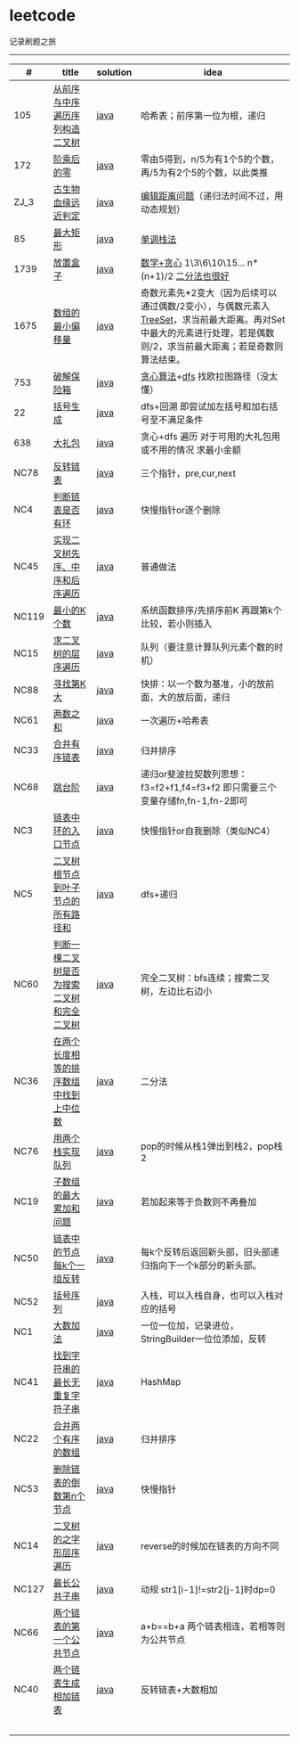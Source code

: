 # leetcode
记录刷题之旅

------

| #     | title                                                        | solution                                                     | idea                                                         |
| ----- | ------------------------------------------------------------ | ------------------------------------------------------------ | ------------------------------------------------------------ |
| 105   | [从前序与中序遍历序列构造二叉树](https://leetcode-cn.com/leetbook/read/bytedance-c01/eiqm25/) | [java](https://github.com/caskr/leetcode/blob/main/java/LC_105.java) | 哈希表；前序第一位为根，递归                                 |
| 172   | [阶乘后的零](https://leetcode-cn.com/leetbook/read/bytedance-c01/ei6om6/) | [java](https://github.com/caskr/leetcode/blob/main/java/LC_172.java) | 零由5得到，n/5为有1个5的个数，再/5为有2个5的个数，以此类推   |
| ZJ_3  | [古生物血缘远近判定](https://leetcode-cn.com/leetbook/read/bytedance-c01/eug83v/) | [java](https://github.com/caskr/leetcode/blob/main/java/ZJ_3.java) | [编辑距离问题](https://www.jianshu.com/p/a617d20162cf)（递归法时间不过，用动态规划） |
| 85    | [最大矩形](https://leetcode-cn.com/leetbook/read/bytedance-c01/eik5p2/) | [java](https://github.com/caskr/leetcode/blob/main/java/LC_85.java) | [单调栈法](https://blog.csdn.net/ailinyingai/article/details/100534563) |
| 1739  | [放置盒子](https://leetcode-cn.com/leetbook/read/bytedance-c01/eikfoc/) | [java](https://github.com/caskr/leetcode/blob/main/java/LC_1739.java) | [数学+贪心](https://blog.csdn.net/chenbb1989/article/details/113133278) 1\3\6\10\15\... n*(n+1)/2 [二分法也很好](https://blog.csdn.net/qq_43765535/article/details/113720980) |
| 1675  | [数组的最小偏移量](https://leetcode-cn.com/leetbook/read/bytedance-c01/eigcei/) | [java](https://github.com/caskr/leetcode/blob/main/java/LC_1675.java) | 奇数元素先*2变大（因为后续可以通过偶数/2变小），与偶数元素入[TreeSet](https://blog.csdn.net/a1439775520/article/details/95373610)，求当前最大距离。再对Set中最大的元素进行处理，若是偶数则/2，求当前最大距离；若是奇数则算法结束。 |
| 753   | [破解保险箱](https://leetcode-cn.com/leetbook/read/bytedance-c01/eiz49e/) | [java](https://github.com/caskr/leetcode/blob/main/java/LC_753.java) | [贪心算法](https://leetcode-cn.com/problems/cracking-the-safe/solution/yi-bu-yi-bu-tui-dao-chu-0ms-jie-fa-tan-xin-gou-zao/)+[dfs](https://leetcode-cn.com/problems/cracking-the-safe/solution/po-jie-bao-xian-xiang-by-leetcode-solution/) 找欧拉图路径（没太懂） |
| 22    | [括号生成](https://leetcode-cn.com/leetbook/read/bytedance-c01/eisgxg/) | [java](https://github.com/caskr/leetcode/blob/main/java/LC_22.java) | dfs+回溯 即尝试加左括号和加右括号至不满足条件                |
| 638   | [大礼包](https://leetcode-cn.com/leetbook/read/bytedance-c01/ei1ujj/) | [java](https://github.com/caskr/leetcode/blob/main/java/LC_638.java) | 贪心+dfs 遍历 对于可用的大礼包用或不用的情况 求最小金额      |
| NC78  | [反转链表](https://www.nowcoder.com/practice/75e878df47f24fdc9dc3e400ec6058ca?tpId=190&tqId=35203&rp=1&ru=%2Factivity%2Foj&qru=%2Fta%2Fjob-code-high-rd%2Fquestion-ranking&tab=answerKey) | [java](https://github.com/caskr/leetcode/blob/main/java/NC_78.java) | 三个指针，pre,cur,next                                       |
| NC4   | [判断链表是否有环](https://www.nowcoder.com/practice/650474f313294468a4ded3ce0f7898b9?tpId=190&tags=&title=&diffculty=0&judgeStatus=0&rp=1&tab=answerKey) | [java](https://github.com/caskr/leetcode/blob/main/java/NC_4.java) | 快慢指针or逐个删除                                           |
| NC45  | [实现二叉树先序、中序和后序遍历](https://www.nowcoder.com/practice/a9fec6c46a684ad5a3abd4e365a9d362?tpId=190&tags=&title=&diffculty=0&judgeStatus=0&rp=1&tab=answerKey) | [java](https://github.com/caskr/leetcode/blob/main/java/NC_45.java) | 普通做法                                                     |
| NC119 | [最小的K个数](https://www.nowcoder.com/practice/6a296eb82cf844ca8539b57c23e6e9bf?tpId=190&tqId=35976&rp=1&ru=%2Fta%2Fjob-code-high-rd&qru=%2Fta%2Fjob-code-high-rd%2Fquestion-ranking&tab=answerKey) | [java](https://github.com/caskr/leetcode/blob/main/java/NC_119.java) | 系统函数排序/先排序前K 再跟第k个比较，若小则插入             |
| NC15  | [求二叉树的层序遍历](https://www.nowcoder.com/practice/04a5560e43e24e9db4595865dc9c63a3?tpId=190&rp=1&ru=%2Fta%2Fjob-code-high-rd&qru=%2Fta%2Fjob-code-high-rd%2Fquestion-ranking&tab=answerKey) | [java](https://github.com/caskr/leetcode/blob/main/java/NC_15.java) | 队列（要注意计算队列元素个数的时机）                         |
| NC88  | [寻找第K大](https://www.nowcoder.com/practice/e016ad9b7f0b45048c58a9f27ba618bf?tpId=190&rp=1&ru=%2Fta%2Fjob-code-high-rd&qru=%2Fta%2Fjob-code-high-rd%2Fquestion-ranking&tab=answerKey) | [java](https://github.com/caskr/leetcode/blob/main/java/NC_88.java) | 快排：以一个数为基准，小的放前面，大的放后面，递归           |
| NC61  | [两数之和](https://www.nowcoder.com/practice/20ef0972485e41019e39543e8e895b7f?tpId=190&rp=1&ru=%2Fta%2Fjob-code-high-rd&qru=%2Fta%2Fjob-code-high-rd%2Fquestion-ranking&tab=answerKey) | [java](https://github.com/caskr/leetcode/blob/main/java/NC_61.java) | 一次遍历+哈希表                                              |
| NC33  | [合并有序链表](https://www.nowcoder.com/practice/a479a3f0c4554867b35356e0d57cf03d?tpId=190&rp=1&ru=%2Fta%2Fjob-code-high-rd&qru=%2Fta%2Fjob-code-high-rd%2Fquestion-ranking&tab=answerKey) | [java](https://github.com/caskr/leetcode/blob/main/java/NC_33.java) | 归并排序                                                     |
| NC68  | [跳台阶](https://www.nowcoder.com/practice/8c82a5b80378478f9484d87d1c5f12a4?tpId=190&rp=1&ru=%2Fta%2Fjob-code-high-rd&qru=%2Fta%2Fjob-code-high-rd%2Fquestion-ranking&tab=answerKey) | [java](https://github.com/caskr/leetcode/blob/main/java/NC_68.java) | 递归or斐波拉契数列思想：f3=f2+f1,f4=f3+f2 即只需要三个变量存储fn,fn-1,fn-2即可 |
| NC3   | [链表中环的入口节点](https://www.nowcoder.com/practice/6e630519bf86480296d0f1c868d425ad?tpId=196&tqId=37047&rp=1&ru=%2Factivity%2Foj&qru=%2Fta%2Fjob-code-total%2Fquestion-ranking&tab=answerKey) | [java](https://github.com/caskr/leetcode/blob/main/java/NC_3.java) | 快慢指针or自我删除（类似NC4）                                |
| NC5   | [二叉树根节点到叶子节点的所有路径和](https://www.nowcoder.com/practice/185a87cd29eb42049132aed873273e83?tpId=194&tqId=35773&rp=1&ru=%2Factivity%2Foj&qru=%2Fta%2Fjob-code-high-client%2Fquestion-ranking&tab=answerKey) | [java](https://github.com/caskr/leetcode/blob/main/java/NC_5.java) | dfs+递归                                                     |
| NC60  | [判断一棵二叉树是否为搜索二叉树和完全二叉树](https://www.nowcoder.com/practice/f31fc6d3caf24e7f8b4deb5cd9b5fa97?tpId=194&tqId=38022&rp=1&ru=%2Factivity%2Foj&qru=%2Fta%2Fjob-code-high-client%2Fquestion-ranking&tab=answerKey) | [java](https://github.com/caskr/leetcode/blob/main/java/NC_60.java) | 完全二叉树：bfs连续；搜索二叉树，左边比右边小                |
| NC36  | [在两个长度相等的排序数组中找到上中位数](https://www.nowcoder.com/practice/6fbe70f3a51d44fa9395cfc49694404f?tpId=194&rp=1&ru=%2Factivity%2Foj&qru=%2Fta%2Fjob-code-high-client%2Fquestion-ranking&tab=answerKey) | [java](https://github.com/caskr/leetcode/blob/main/java/NC_36.java) | 二分法                                                       |
| NC76  | [用两个栈实现队列](https://www.nowcoder.com/practice/54275ddae22f475981afa2244dd448c6?tpId=117&tqId=37774&companyId=134&rp=1&ru=%2Fcompany%2Fhome%2Fcode%2F134&qru=%2Fta%2Fjob-code-high%2Fquestion-ranking&tab=answerKey) | [java](https://github.com/caskr/leetcode/blob/main/java/NC_76.java) | pop的时候从栈1弹出到栈2，pop栈2                              |
| NC19  | [子数组的最大累加和问题](https://www.nowcoder.com/practice/554aa508dd5d4fefbf0f86e5fe953abd?tpId=117&tqId=37797&companyId=134&rp=1&ru=%2Fcompany%2Fhome%2Fcode%2F134&qru=%2Fta%2Fjob-code-high%2Fquestion-ranking&tab=answerKey) | [java](https://github.com/caskr/leetcode/blob/main/java/NC_19.java) | 若加起来等于负数则不再叠加                                   |
| NC50  | [链表中的节点每k个一组反转](https://www.nowcoder.com/practice/b49c3dc907814e9bbfa8437c251b028e?tpId=117&tqId=37746&companyId=134&rp=1&ru=%2Fcompany%2Fhome%2Fcode%2F134&qru=%2Fta%2Fjob-code-high%2Fquestion-ranking&tab=answerKey) | [java](https://github.com/caskr/leetcode/blob/main/java/NC_50.java) | 每k个反转后返回新头部，旧头部递归指向下一个k部分的新头部。   |
| NC52  | [括号序列](https://www.nowcoder.com/practice/37548e94a270412c8b9fb85643c8ccc2?tpId=117&tqId=37749&companyId=134&rp=1&ru=%2Fcompany%2Fhome%2Fcode%2F134&qru=%2Fta%2Fjob-code-high%2Fquestion-ranking&tab=answerKey) | [java](https://github.com/caskr/leetcode/blob/main/java/NC_52.java) | 入栈，可以入栈自身，也可以入栈对应的括号                     |
| NC1   | [大数加法](https://www.nowcoder.com/practice/11ae12e8c6fe48f883cad618c2e81475?tpId=117&tqId=37842&companyId=134&rp=1&ru=%2Fcompany%2Fhome%2Fcode%2F134&qru=%2Fta%2Fjob-code-high%2Fquestion-ranking&tab=answerKey) | [java](https://github.com/caskr/leetcode/blob/main/java/NC_1.java) | 一位一位加，记录进位，StringBuilder一位位添加，反转          |
| NC41  | [找到字符串的最长无重复字符子串](https://www.nowcoder.com/practice/b56799ebfd684fb394bd315e89324fb4?tpId=190&tqId=35220&rp=1&ru=%2Factivity%2Foj&qru=%2Fta%2Fjob-code-high-rd%2Fquestion-ranking&tab=answerKey) | [java](https://github.com/caskr/leetcode/blob/main/java/NC_41.java) | HashMap                                                      |
| NC22  | [合并两个有序的数组](https://www.nowcoder.com/practice/89865d4375634fc484f3a24b7fe65665?tpId=190&tqId=35185&rp=1&ru=%2Factivity%2Foj&qru=%2Fta%2Fjob-code-high-rd%2Fquestion-ranking&tab=answerKey) | [java](https://github.com/caskr/leetcode/blob/main/java/NC_22.java) | 归并排序                                                     |
| NC53  | [删除链表的倒数第n个节点](https://www.nowcoder.com/practice/f95dcdafbde44b22a6d741baf71653f6?tpId=190&tqId=35195&rp=1&ru=%2Factivity%2Foj&qru=%2Fta%2Fjob-code-high-rd%2Fquestion-ranking&tab=answerKey) | [java](https://github.com/caskr/leetcode/blob/main/java/NC_53.java) | 快慢指针                                                     |
| NC14  | [二叉树的之字形层序遍历](https://www.nowcoder.com/practice/47e1687126fa461e8a3aff8632aa5559?tpId=190&tqId=35183&rp=1&ru=%2Factivity%2Foj&qru=%2Fta%2Fjob-code-high-rd%2Fquestion-ranking&tab=answerKey) | [java](https://github.com/caskr/leetcode/blob/main/java/NC_14.java) | reverse的时候加在链表的方向不同                              |
| NC127 | [最长公共子串](https://www.nowcoder.com/practice/f33f5adc55f444baa0e0ca87ad8a6aac?tpId=190&tqId=36002&rp=1&ru=%2Factivity%2Foj&qru=%2Fta%2Fjob-code-high-rd%2Fquestion-ranking&tab=answerKey) | [java](https://github.com/caskr/leetcode/blob/main/java/NC_14.java) | 动规 str1[i-1]!=str2[j-1]时dp=0                              |
| NC66  | [两个链表的第一个公共节点](https://www.nowcoder.com/practice/6ab1d9a29e88450685099d45c9e31e46?tpId=190&tqId=35197&rp=1&ru=%2Factivity%2Foj&qru=%2Fta%2Fjob-code-high-rd%2Fquestion-ranking&tab=answerKey) | [java](https://github.com/caskr/leetcode/blob/main/java/NC_66.java) | a+b==b+a 两个链表相连，若相等则为公共节点                    |
| NC40  | [两个链表生成相加链表](https://www.nowcoder.com/practice/c56f6c70fb3f4849bc56e33ff2a50b6b?tpId=190&tags=&title=&diffculty=0&judgeStatus=0&rp=1&tab=answerKey) | [java](https://github.com/caskr/leetcode/blob/main/java/NC_40.java) | 反转链表+大数相加                                            |
|       |                                                              |                                                              |                                                              |
|       |                                                              |                                                              |                                                              |
|       |                                                              |                                                              |                                                              |
|       |                                                              |                                                              |                                                              |
|       |                                                              |                                                              |                                                              |

